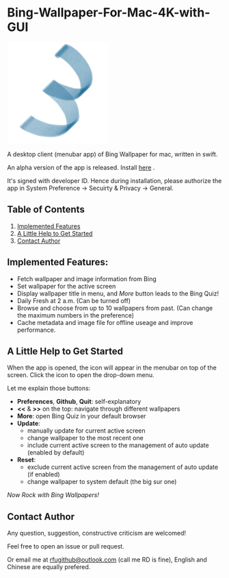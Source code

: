 # Bing-Wallpaper-For-Mac-4K-with-GUI
![logo](https://github.com/RuideFu/Bing-Wallpaper-For-Mac-4K-with-GUI/blob/main/icon.png)

A desktop client (menubar app) of Bing Wallpaper for mac, written in swift.

An alpha version of the app is released. Install 
[here](https://github.com/RuideFu/Bing-Wallpaper-For-Mac-4K-with-GUI/releases/download/v1.0-alpha/Bing.Wallpaper.for.Mac.-alpha.dmg)
.

It's signed with developer ID. Hence during installation, please authorize the app in System Preference -> Secuirty & Privacy -> General.

## Table of Contents
1. [Implemented Features](#features)
2. [A Little Help to Get Started](#manual)
3. [Contact Author](#author)

## Implemented Features: <a name="features"></a>

* Fetch wallpaper and image information from Bing
* Set wallpaper for the active screen
* Display wallpaper title in menu, and _More_ button leads to the Bing Quiz!
* Daily Fresh at 2 a.m. (Can be turned off)
* Browse and choose from up to 10 wallpapers from past. (Can change the maximum numbers in the preference)
* Cache metadata and image file for offline useage and improve performance.

## A Little Help to Get Started <a name="manual"></a>
When the app is opened, the icon will appear in the menubar on top of the screen. Click the icon to open the drop-down menu.

Let me explain those buttons:
* __Preferences__, __Github__, __Quit__: self-explanatory
* __<<__ & __>>__ on the top: navigate through different wallpapers
* __More__: open Bing Quiz in your default browser
* __Update__: 
  * manually update for current active screen
  * change wallpaper to the most recent one
  * include current active screen to the management of auto update (enabled by default)
* __Reset__:
  * exclude current active screen from the management of auto update (if enabled)
  * change wallpaper to system default (the big sur one)

_Now Rock with Bing Wallpapers!_

## Contact Author <a name="author"></a>

Any question, suggestion, constructive criticism are welcomed!

Feel free to open an issue or pull request.

Or email me at rfugithub@outlook.com (call me RD is fine), English and Chinese are equally prefered.
